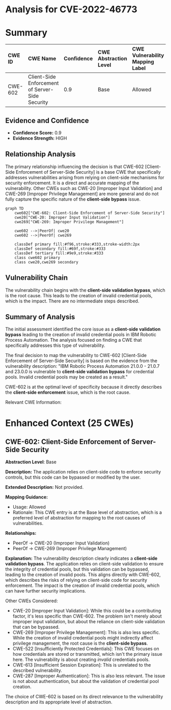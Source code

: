 # Analysis for CVE-2022-46773

# Summary

| CWE ID    | CWE Name                                                                     | Confidence | CWE Abstraction Level | CWE Vulnerability Mapping Label | CWE-Vulnerability Mapping Notes |
| :-------- | :--------------------------------------------------------------------------- | :--------- | :-------------------- | :------------------------------ | :------------------------------ |
| CWE-602   | Client-Side Enforcement of Server-Side Security                              | 0.9        | Base                  | Allowed                         |                                 |

## Evidence and Confidence

*   **Confidence Score:** 0.9
*   **Evidence Strength:** HIGH

## Relationship Analysis

The primary relationship influencing the decision is that CWE-602 [Client-Side Enforcement of Server-Side Security] is a base CWE that specifically addresses vulnerabilities arising from relying on client-side mechanisms for security enforcement. It is a direct and accurate mapping of the vulnerability. Other CWEs such as CWE-20 [Improper Input Validation] and CWE-269 [Improper Privilege Management] are more general and do not fully capture the specific nature of the **client-side bypass** issue.

```mermaid
graph TD
    cwe602["CWE-602: Client-Side Enforcement of Server-Side Security"]
    cwe20["CWE-20: Improper Input Validation"]
    cwe269["CWE-269: Improper Privilege Management"]
    
    cwe602 -->|PeerOf| cwe20
    cwe602 -->|PeerOf| cwe269
    
    classDef primary fill:#f96,stroke:#333,stroke-width:2px
    classDef secondary fill:#69f,stroke:#333
    classDef tertiary fill:#9e9,stroke:#333
    class cwe602 primary
    class cwe20,cwe269 secondary
```

## Vulnerability Chain

The vulnerability chain begins with the **client-side validation bypass**, which is the root cause. This leads to the creation of invalid credential pools, which is the impact. There are no intermediate steps described.

## Summary of Analysis

The initial assessment identified the core issue as a **client-side validation bypass** leading to the creation of invalid credential pools in IBM Robotic Process Automation. The analysis focused on finding a CWE that specifically addresses this type of vulnerability.

The final decision to map the vulnerability to CWE-602 [Client-Side Enforcement of Server-Side Security] is based on the evidence from the vulnerability description: "IBM Robotic Process Automation 21.0.0 - 21.0.7 and 23.0.0 is vulnerable to **client-side validation bypass** for credential pools. Invalid credential pools may be created as a result."

CWE-602 is at the optimal level of specificity because it directly describes the **client-side enforcement** issue, which is the root cause.

Relevant CWE Information:

# Enhanced Context (25 CWEs)

## CWE-602: Client-Side Enforcement of Server-Side Security
**Abstraction Level**: Base

**Description:**
The application relies on client-side code to enforce security controls, but this code can be bypassed or modified by the user.

**Extended Description:**
Not provided.

**Mapping Guidance:**
- Usage: Allowed
- Rationale: This CWE entry is at the Base level of abstraction, which is a preferred level of abstraction for mapping to the root causes of vulnerabilities.

**Relationships:**
- PeerOf -> CWE-20 (Improper Input Validation)
- PeerOf -> CWE-269 (Improper Privilege Management)

**Explanation:**
The vulnerability description clearly indicates a **client-side validation bypass**. The application relies on client-side validation to ensure the integrity of credential pools, but this validation can be bypassed, leading to the creation of invalid pools. This aligns directly with CWE-602, which describes the risks of relying on client-side code for security enforcement. The impact is the creation of invalid credential pools, which can have further security implications.

Other CWEs Considered:

*   CWE-20 [Improper Input Validation]: While this could be a contributing factor, it's less specific than CWE-602. The problem isn't merely about improper input validation, but about the reliance on client-side validation that can be bypassed.
*   CWE-269 [Improper Privilege Management]: This is also less specific. While the creation of invalid credential pools might indirectly affect privilege management, the root cause is the **client-side bypass**.
*   CWE-522 [Insufficiently Protected Credentials]: This CWE focuses on how credentials are stored or transmitted, which isn't the primary issue here. The vulnerability is about creating *invalid* credentials pools.
*   CWE-613 [Insufficient Session Expiration]: This is unrelated to the described vulnerability.
*   CWE-287 [Improper Authentication]: This is also less relevant. The issue is not about authentication, but about the validation of credential pool creation.

The choice of CWE-602 is based on its direct relevance to the vulnerability description and its appropriate level of abstraction.
